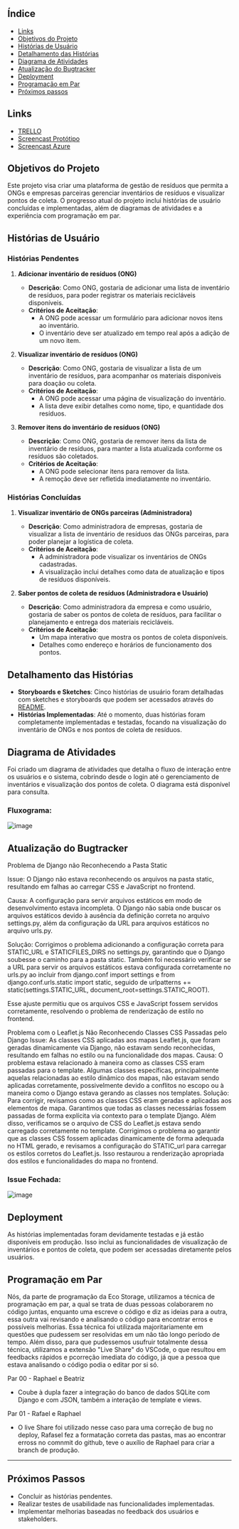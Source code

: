 ## Índice
- [Links](#links)
- [Objetivos do Projeto](#Objetivos-do-Projeto)
- [Histórias de Usuário](#Histórias-de-usuário)
- [Detalhamento das Histórias](#Detalhamento-das-Histórias)
- [Diagrama de Atividades](#Diagrama-de-Atividades)
- [Atualização do Bugtracker](#Atualização-do-bugtracker)
- [Deployment](#Deployment)
- [Programação em Par](#Programação-em-Par)
- [Próximos passos](#Próximos-Passos)


## Links
- [TRELLO](https://drive.google.com/file/d/1kQ6dO-DEH4K1aShqM6Eu_-71e0VDUZxx/view?usp=drive_link)
- [Screencast Protótipo](https://drive.google.com/file/d/1_To07M6iXKal6sByfs84ZTFmZgKrUXRv/view?usp=sharing)
- [Screencast Azure](https://youtu.be/A_Wpf8nVrlk)

## Objetivos do Projeto

Este projeto visa criar uma plataforma de gestão de resíduos que permita a ONGs e empresas parceiras gerenciar inventários de resíduos e visualizar pontos de coleta. O progresso atual do projeto inclui histórias de usuário concluídas e implementadas, além de diagramas de atividades e a experiência com programação em par.

## Histórias de Usuário

### Histórias Pendentes

1. **Adicionar inventário de resíduos (ONG)**
   - **Descrição**: Como ONG, gostaria de adicionar uma lista de inventário de resíduos, para poder registrar os materiais recicláveis disponíveis.
   - **Critérios de Aceitação**:
     - A ONG pode acessar um formulário para adicionar novos itens ao inventário.
     - O inventário deve ser atualizado em tempo real após a adição de um novo item.

2. **Visualizar inventário de resíduos (ONG)**
   - **Descrição**: Como ONG, gostaria de visualizar a lista de um inventário de resíduos, para acompanhar os materiais disponíveis para doação ou coleta.
   - **Critérios de Aceitação**:
     - A ONG pode acessar uma página de visualização do inventário.
     - A lista deve exibir detalhes como nome, tipo, e quantidade dos resíduos.

3. **Remover itens do inventário de resíduos (ONG)**
   - **Descrição**: Como ONG, gostaria de remover itens da lista de inventário de resíduos, para manter a lista atualizada conforme os resíduos são coletados.
   - **Critérios de Aceitação**:
     - A ONG pode selecionar itens para remover da lista.
     - A remoção deve ser refletida imediatamente no inventário.

### Histórias Concluídas

1. **Visualizar inventário de ONGs parceiras (Administradora)**
   - **Descrição**: Como administradora de empresas, gostaria de visualizar a lista de inventário de resíduos das ONGs parceiras, para poder planejar a logística de coleta.
   - **Critérios de Aceitação**:
     - A administradora pode visualizar os inventários de ONGs cadastradas.
     - A visualização inclui detalhes como data de atualização e tipos de resíduos disponíveis.

2. **Saber pontos de coleta de resíduos (Administradora e Usuário)**
   - **Descrição**: Como administradora da empresa e como usuário, gostaria de saber os pontos de coleta de resíduos, para facilitar o planejamento e entrega dos materiais recicláveis.
   - **Critérios de Aceitação**:
     - Um mapa interativo que mostra os pontos de coleta disponíveis.
     - Detalhes como endereço e horários de funcionamento dos pontos.

## Detalhamento das Histórias

- **Storyboards e Sketches**: Cinco histórias de usuário foram detalhadas com sketches e storyboards que podem ser acessados através do [README](https://github.com/rafatito03/Eco-Solutions/blob/main/README.md).
- **Histórias Implementadas**: Até o momento, duas histórias foram completamente implementadas e testadas, focando na visualização do inventário de ONGs e nos pontos de coleta de resíduos.

## Diagrama de Atividades

Foi criado um diagrama de atividades que detalha o fluxo de interação entre os usuários e o sistema, cobrindo desde o login até o gerenciamento de inventários e visualização dos pontos de coleta. O diagrama está disponível para consulta. 

### Fluxograma:
![image](https://github.com/user-attachments/assets/1838c98a-c6d4-4515-8096-967c9d2f81d4)

## Atualização do Bugtracker
Problema de Django não Reconhecendo a Pasta Static

Issue: O Django não estava reconhecendo os arquivos na pasta static, resultando em falhas ao carregar CSS e JavaScript no frontend.

Causa: A configuração para servir arquivos estáticos em modo de desenvolvimento estava incompleta. O Django não sabia onde buscar os arquivos estáticos devido à ausência da definição correta no arquivo settings.py, além da configuração da URL para arquivos estáticos no arquivo urls.py.

Solução: Corrigimos o problema adicionando a configuração correta para STATIC_URL e STATICFILES_DIRS no settings.py, garantindo que o Django soubesse o caminho para a pasta static. Também foi necessário verificar se a URL para servir os arquivos estáticos estava configurada corretamente no urls.py ao incluir from django.conf import settings e from django.conf.urls.static import static, seguido de urlpatterns += static(settings.STATIC_URL, document_root=settings.STATIC_ROOT).

Esse ajuste permitiu que os arquivos CSS e JavaScript fossem servidos corretamente, resolvendo o problema de renderização de estilo no frontend.

Problema com o Leaflet.js Não Reconhecendo Classes CSS Passadas pelo Django
Issue: As classes CSS aplicadas aos mapas Leaflet.js, que foram geradas dinamicamente via Django, não estavam sendo reconhecidas, resultando em falhas no estilo ou na funcionalidade dos mapas.
Causa: O problema estava relacionado à maneira como as classes CSS eram passadas para o template. Algumas classes específicas, principalmente aquelas relacionadas ao estilo dinâmico dos mapas, não estavam sendo aplicadas corretamente, possivelmente devido a conflitos no escopo ou à maneira como o Django estava gerando as classes nos templates.
Solução: Para corrigir, revisamos como as classes CSS eram geradas e aplicadas aos elementos de mapa. Garantimos que todas as classes necessárias fossem passadas de forma explícita via contexto para o template Django. Além disso, verificamos se o arquivo de CSS do Leaflet.js estava sendo carregado corretamente no template.
Corrigimos o problema ao garantir que as classes CSS fossem aplicadas dinamicamente de forma adequada no HTML gerado, e revisamos a configuração do STATIC_url para carregar os estilos corretos do Leaflet.js. Isso restaurou a renderização apropriada dos estilos e funcionalidades do mapa no frontend.

### Issue Fechada:
![image](https://github.com/user-attachments/assets/38cb1ddc-bd16-49d3-99f6-607d4282b8a2)

## Deployment

As histórias implementadas foram devidamente testadas e já estão disponíveis em produção. Isso inclui as funcionalidades de visualização de inventários e pontos de coleta, que podem ser acessadas diretamente pelos usuários.

## Programação em Par

Nós, da parte de programação da Eco Storage, utilizamos a técnica de programação em par, a qual se trata de duas pessoas colaborarem no código juntas, enquanto uma escreve o código e diz as ideias para a outra, essa outra vai revisando e analisando o código para encontrar erros e possíveis melhorias.
Essa técnica foi utilizada majoritariamente em questões que pudessem ser resolvidas em um não tão longo período de tempo.
Além disso, para que pudessemos usufruir totalmente dessa técnica, utilizamos a extensão "Live Share" do VSCode, o que resultou em feedbacks rápidos e pcorreção imediata do código, já que a pessoa que estava analisando o código podia o editar por si só.

Par 00 - Raphael e Beatriz
- Coube à dupla fazer a integração do banco de dados SQLite com Django e com JSON, também a interação de template e views.

Par 01 - Rafael e Raphael
- O live Share foi utilizado nesse caso para uma correção de bug no deploy, Rafasel fez a formatação correta das pastas, mas ao encontrar erross no comnmit do github, teve o auxílio de Raphael para criar a branch de produção.

---

## Próximos Passos

- Concluir as histórias pendentes.
- Realizar testes de usabilidade nas funcionalidades implementadas.
- Implementar melhorias baseadas no feedback dos usuários e stakeholders.

